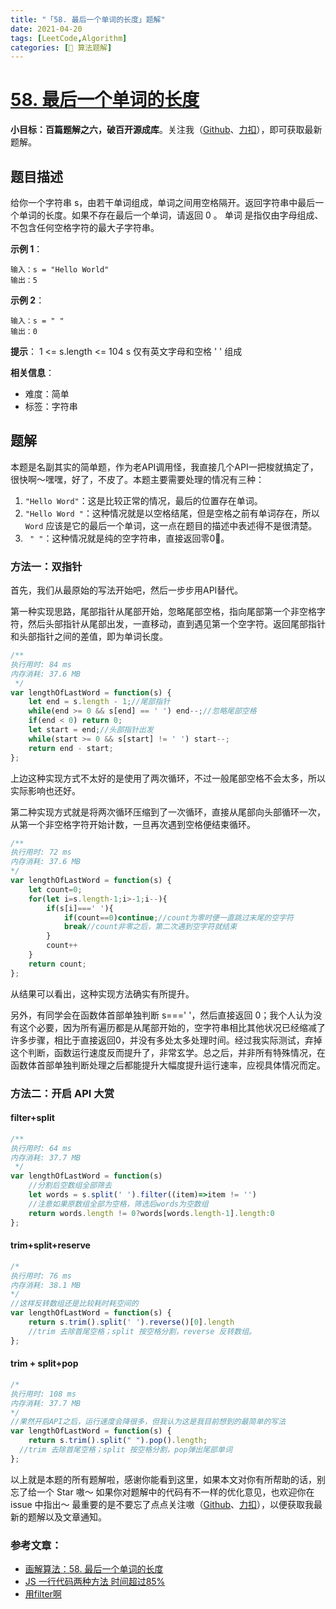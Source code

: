 ```yaml
---
title: "「58. 最后一个单词的长度」题解"
date: 2021-04-20
tags: [LeetCode,Algorithm]
categories: [📝 算法题解]
---
```


#  [58. 最后一个单词的长度](https://leetcode-cn.com/problems/length-of-last-word/)

**小目标：百篇题解之六，破百开源成库**。关注我（[Github](https://github.com/KimYangOfCat)、[力扣](https://leetcode-cn.com/u/kimyang/)），即可获取最新题解。

## 题目描述

给你一个字符串 s，由若干单词组成，单词之间用空格隔开。返回字符串中最后一个单词的长度。如果不存在最后一个单词，请返回 0 。
单词 是指仅由字母组成、不包含任何空格字符的最大子字符串。<!-- more -->

**示例 1**：

```
输入：s = "Hello World"
输出：5
```
**示例 2**：

```
输入：s = " "
输出：0
```
**提示**：
1 <= s.length <= 104
s 仅有英文字母和空格 ' ' 组成

**相关信息**：

+ 难度：简单
+ 标签：字符串

## 题解

本题是名副其实的简单题，作为老API调用怪，我直接几个API一把梭就搞定了，很快啊～嘿嘿，好了，不皮了。本题主要需要处理的情况有三种：

1. `"Hello Word"`：这是比较正常的情况，最后的位置存在单词。
2. `"Hello Word "`：这种情况就是以空格结尾，但是空格之前有单词存在，所以 `Word` 应该是它的最后一个单词，这一点在题目的描述中表述得不是很清楚。
3. ` " "`：这种情况就是纯的空字符串，直接返回零0⃣️。

### 方法一：双指针

首先，我们从最原始的写法开始吧，然后一步步用API替代。

第一种实现思路，尾部指针从尾部开始，忽略尾部空格，指向尾部第一个非空格字符，然后头部指针从尾部出发，一直移动，直到遇见第一个空字符。返回尾部指针和头部指针之间的差值，即为单词长度。

```javascript
/**
执行用时: 84 ms
内存消耗: 37.6 MB
 */
var lengthOfLastWord = function(s) {
    let end = s.length - 1;//尾部指针
    while(end >= 0 && s[end] == ' ') end--;//忽略尾部空格
    if(end < 0) return 0;
    let start = end;//头部指针出发
    while(start >= 0 && s[start] != ' ') start--;
    return end - start;
};

```

上边这种实现方式不太好的是使用了两次循环，不过一般尾部空格不会太多，所以实际影响也还好。

第二种实现方式就是将两次循环压缩到了一次循环，直接从尾部向头部循环一次，从第一个非空格字符开始计数，一旦再次遇到空格便结束循环。

```javascript
/**
执行用时: 72 ms
内存消耗: 37.6 MB
*/
var lengthOfLastWord = function(s) {
    let count=0;
    for(let i=s.length-1;i>-1;i--){
        if(s[i]===' '){
            if(count==0)continue;//count为零时便一直跳过末尾的空字符
            break//count非零之后，第二次遇到空字符就结束
        }
        count++
    }
    return count;
};
```

从结果可以看出，这种实现方法确实有所提升。

另外，有同学会在函数体首部单独判断 s===' '，然后直接返回 0；我个人认为没有这个必要，因为所有遍历都是从尾部开始的，空字符串相比其他状况已经缩减了许多步骤，相比于直接返回0，并没有多处太多处理时间。经过我实际测试，弃掉这个判断，函数运行速度反而提升了，非常玄学。总之后，并非所有特殊情况，在函数体首部单独判断处理之后都能提升大幅度提升运行速率，应视具体情况而定。

### 方法二：开启 API 大赏

#### filter+split

```javascript
/**
执行用时: 64 ms
内存消耗: 37.7 MB
 */
var lengthOfLastWord = function(s) 
    //分割后空数组全部筛去
    let words = s.split(' ').filter((item)=>item != '')
    //注意如果原数组全部为空格，筛选后words为空数组
    return words.length != 0?words[words.length-1].length:0
};

```

#### trim+split+reserve

```javascript
/*
执行用时: 76 ms
内存消耗: 38.1 MB
*/
//这样反转数组还是比较耗时耗空间的
var lengthOfLastWord = function(s) {
    return s.trim().split(' ').reverse()[0].length
    //trim 去除首尾空格；split 按空格分割，reverse 反转数组。
};
```



#### trim + split+pop

```javascript
/*
执行用时: 108 ms
内存消耗: 37.7 MB
*/
//果然开启API之后，运行速度会降很多，但我认为这是我目前想到的最简单的写法
var lengthOfLastWord = function(s) {
    return s.trim().split(" ").pop().length;
  //trim 去除首尾空格；split 按空格分割，pop弹出尾部单词
};
```

以上就是本题的所有题解啦，感谢你能看到这里，如果本文对你有所帮助的话，别忘了给一个 Star 嗷～
如果你对题解中的代码有不一样的优化意见，也欢迎你在 issue 中指出～
最重要的是不要忘了点点关注嗷（[Github](https://github.com/KimYangOfCat)、[力扣](https://leetcode-cn.com/u/kimyang/)），以便获取我最新的题解以及文章通知。

### 参考文章：

+ [画解算法：58. 最后一个单词的长度](https://leetcode-cn.com/problems/length-of-last-word/solution/hua-jie-suan-fa-58-zui-hou-yi-ge-dan-ci-de-chang-d/)
+ [JS 一行代码两种方法 时间超过85%](https://leetcode-cn.com/problems/length-of-last-word/solution/js-yi-xing-dai-ma-liang-chong-fang-fa-shi-jian-cha/)
+ [用filter啊](https://leetcode-cn.com/problems/length-of-last-word/solution/yong-filtera-by-csdcj-0u3p/)
